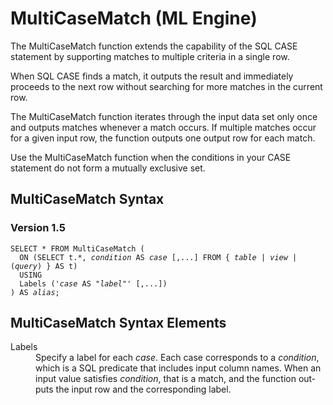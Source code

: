 <div class="nested0" aria-labelledby="ariaid-title1" topicindex="1" topicid="eju1507835240829" id="eju1507835240829"><h1 class="title topictitle1" id="ariaid-title1">MultiCaseMatch (ML Engine)</h1><div class="body conbody">
<p class="p">The MultiCaseMatch function extends the capability of the SQL CASE statement by supporting matches to multiple criteria in a single row.</p>
<p class="p">When SQL CASE finds a match, it outputs the result and immediately
			proceeds to the next row without searching for more matches in the current row.</p>
<p class="p">The MultiCaseMatch function iterates through the input data set only once and outputs matches whenever a match occurs. If multiple matches occur for a given input row, the function outputs one output row for each match.</p>
<p class="p">Use the MultiCaseMatch function when the conditions in your CASE statement do not form a mutually exclusive set.</p></div><div class="topic reference nested1" aria-labelledby="ariaid-title2" topicindex="2" topicid="mdj1507835568043" xml:lang="en-us" lang="en-us" id="mdj1507835568043">
<h2 class="title topictitle2" id="ariaid-title2">MultiCaseMatch Syntax</h2><div class="body refbody"><div class="section" id="mdj1507835568043__section_N1000E_N1000C_N10001">
<h3 class="title sectiontitle">Version 1.5</h3><pre class="pre codeblock" xml:space="preserve"><code>SELECT * FROM MultiCaseMatch (
  ON (SELECT t.*, <var class="keyword varname">condition</var> AS <var class="keyword varname">case</var> [,...] FROM { <var class="keyword varname">table</var> | <var class="keyword varname">view</var> | (<var class="keyword varname">query</var>) } AS t)
  USING
  Labels ('<var class="keyword varname">case</var> AS "<var class="keyword varname">label</var>"' [,...])
) AS <var class="keyword varname">alias</var>;</code></pre></div></div></div><div class="topic reference nested1" aria-labelledby="ariaid-title3" topicindex="3" topicid="xqa1507835573379" xml:lang="en-us" lang="en-us" id="xqa1507835573379">
<h2 class="title topictitle2" id="ariaid-title3">MultiCaseMatch Syntax Elements</h2><div class="body refbody"><div class="section" id="xqa1507835573379__section_N10011_N1000E_N10001"><dl class="dl parml"><dt class="dt pt dlterm">Labels</dt><dd class="dd pd">Specify a label for each <var class="keyword varname">case</var>. Each case corresponds to a <var class="keyword varname">condition</var>, which is a SQL predicate that includes input column names. When an input value satisfies <var class="keyword varname">condition</var>, that is a match, and the function outputs the input row and the corresponding label.</dd></dl></div></div></div></div>
